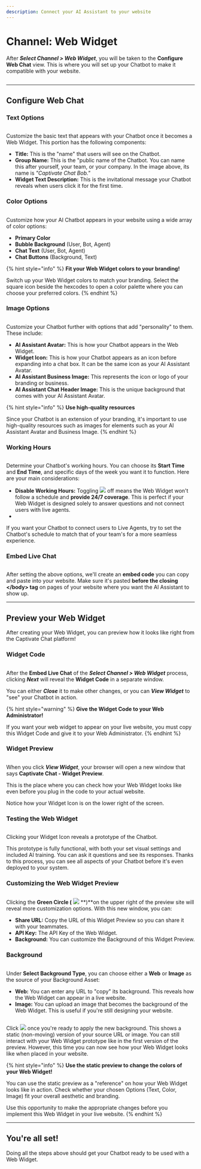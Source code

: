 ```yaml
---
description: Connect your AI Assistant to your website
---
```


# Channel: Web Widget

After _**Select Channel > Web Widget**_, you will be taken to the **Configure Web Chat** view. This is where you will set up your Chatbot to make it compatible with your website.&#x20;

<figure><img src="../../.gitbook/assets/image (123).png" alt=""><figcaption></figcaption></figure>

***

## Configure Web Chat

### Text Options

<figure><img src="../../.gitbook/assets/image (170).png" alt=""><figcaption></figcaption></figure>

Customize the basic text that appears with your Chatbot once it becomes a Web Widget. This portion has the following components:

* **Title:** This is the "name" that users will see on the Chatbot.
* **Group Name:** This is the "public name of the Chatbot. You can name this after yourself, your team, or your company. In the image above, its name is _"Captivate Chat Bob."_&#x20;
* **Widget Text Description:** This is the invitational message your Chatbot reveals when users click it for the first time.&#x20;

### Color Options

<figure><img src="../../.gitbook/assets/image (174).png" alt=""><figcaption></figcaption></figure>

Customize how your AI Chatbot appears in your website using a wide array of color options:

* **Primary Color**
* **Bubble Background** (User, Bot, Agent)
* **Chat Text** (User, Bot, Agent)
* **Chat Buttons** (Background, Text)

{% hint style="info" %}
**Fit your Web Widget colors to your branding!**

Switch up your Web Widget colors to match your branding. Select the square icon beside the hexcodes to open a color palette where you can choose your preferred colors.&#x20;
{% endhint %}

### Image Options

<figure><img src="../../.gitbook/assets/image (172).png" alt=""><figcaption></figcaption></figure>

Customize your Chatbot further with options that add "personality" to them. These include:

* **AI Assistant Avatar:** This is how your Chatbot appears in the Web Widget.
* **Widget Icon:** This is how your Chatbot appears as an icon before expanding into a chat box. It can be the same icon as your AI Assistant Avatar.&#x20;
* **AI Assistant Business Image:** This represents the icon or logo of your branding or business.&#x20;
* **AI Assistant Chat Header Image:** This is the unique background that comes with your AI Assistant Avatar.

{% hint style="info" %}
**Use high-quality resources**

Since your Chatbot is an extension of your branding, it's important to use high-quality resources such as images for elements such as your AI Assistant Avatar and Business Image.
{% endhint %}

### Working Hours

<figure><img src="../../.gitbook/assets/image (173).png" alt=""><figcaption></figcaption></figure>

Determine your Chatbot's working hours. You can choose its **Start Time** and **End Time**, and specific days of the week you want it to function. Here are your main considerations:

* **Disable Working Hours:** Toggling ![](<../../.gitbook/assets/image (169).png>) off means the Web Widget won't follow a schedule and **provide 24/7 coverage**. This is perfect if your Web Widget is designed solely to answer questions and not connect users with live agents.
*



If you want your Chatbot to connect users to Live Agents, try to set the Chatbot's schedule to match that of your team's for a more seamless experience.

### Embed Live Chat

<figure><img src="../../.gitbook/assets/image (128).png" alt=""><figcaption></figcaption></figure>

After setting the above options, we'll create an **embed code** you can copy and paste into your website. Make sure it's pasted **before the closing \</body> tag** on pages of your website where you want the AI Assistant to show up.

***

## Preview your Web Widget

After creating your Web Widget, you can preview how it looks like right from the Captivate Chat platform!&#x20;

### Widget Code

<figure><img src="../../.gitbook/assets/image (114).png" alt=""><figcaption></figcaption></figure>

After the **Embed Live Chat** of the _**Select Channel > Web Widget**_ process, clicking _**Next**_ will reveal the **Widget Code** in a separate window.&#x20;

You can either _**Close**_ it to make other changes, or you can _**View Widget**_ to "see" your Chatbot in action.&#x20;

{% hint style="warning" %}
**Give the Widget Code to your Web Administrator!**

If you want your web widget to appear on your live website, you must copy this Widget Code and give it to your Web Administrator.
{% endhint %}

### Widget Preview

<figure><img src="../../.gitbook/assets/image (133).png" alt=""><figcaption></figcaption></figure>

When you click _**View Widget**_, your browser will open a new window that says **Captivate Chat - Widget Preview**.&#x20;

This is the place where you can check how your Web Widget looks like even before you plug in the code to your actual website.&#x20;

Notice how your Widget Icon is on the lower right of the screen.&#x20;

### Testing the Web Widget

<figure><img src="../../.gitbook/assets/Chatbots (1).png" alt=""><figcaption></figcaption></figure>

Clicking your Widget Icon reveals a prototype of the Chatbot.&#x20;

This prototype is fully functional, with both your set visual settings and included AI training. You can ask it questions and see its responses. Thanks to this process, you can see all aspects of your Chatbot before it's even deployed to your system.&#x20;

### Customizing the Web Widget Preview

<figure><img src="../../.gitbook/assets/image (3).png" alt=""><figcaption></figcaption></figure>

Clicking the **Green Circle (** ![](../../.gitbook/assets/image.png) **)**on the upper right of the preview site will reveal more customization options. With this new window, you can:

* **Share URL:** Copy the URL of this Widget Preview so you can share it with your teammates.
* **API Key:** The API Key of the Web Widget.
* **Background:** You can customize the Background of this Widget Preview.&#x20;

### Background

<figure><img src="../../.gitbook/assets/image (119).png" alt=""><figcaption></figcaption></figure>

Under **Select Background Type**, you can choose either a **Web** or **Image** as the source of your Background Asset:

* **Web:** You can enter any URL to "copy" its background. This reveals how the Web Widget can appear in a live website.
* **Image:** You can upload an image that becomes the background of the Web Widget. This is useful if you're still designing your website.&#x20;

<figure><img src="../../.gitbook/assets/image (2).png" alt=""><figcaption></figcaption></figure>

Click ![](<../../.gitbook/assets/image (1).png>) once you're ready to apply the new background. This shows a static (non-moving) version of your source URL or image. You can still interact with your Web Widget prototype like in the first version of the preview. However, this time you can now see how your Web Widget looks like when placed in your website.

{% hint style="info" %}
**Use the static preview to change the colors of your Web Widget!**

You can use the static preview as a "reference" on how your Web Widget looks like in action. Check whether your chosen Options (Text, Color, Image) fit your overall aesthetic and branding.&#x20;

Use this opportunity to make the appropriate changes before you implement this Web Widget in your live website.&#x20;
{% endhint %}

***

## You're all set!

Doing all the steps above should get your Chatbot ready to be used with a Web Widget.
